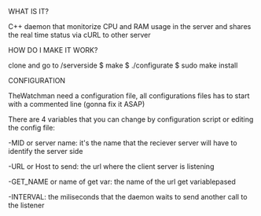 WHAT IS IT?

C++ daemon that monitorize CPU and RAM usage in the server and shares the real time status via cURL to other server

HOW DO I MAKE IT WORK?

clone and go to /serverside
$ make
$ ./configurate
$ sudo make install

CONFIGURATION

TheWatchman need a configuration file, all configurations files has to start with a commented line (gonna fix it ASAP)

There are 4 variables that you can change by configuration script or editing the config file:

-MID or server name: it's the name that the reciever server will have to identify the server side

-URL or Host to send: the url where the client server is listening

-GET_NAME or name of get var: the name of the url get variablepased

-INTERVAL: the miliseconds that the daemon waits to send another call to the listener

